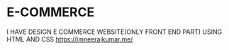 # E-COMMERCE
I HAVE DESIGN E COMMERCE WEBSITE(ONLY FRONT END PART) USING HTML AND CSS https://imneerajkumar.me/
